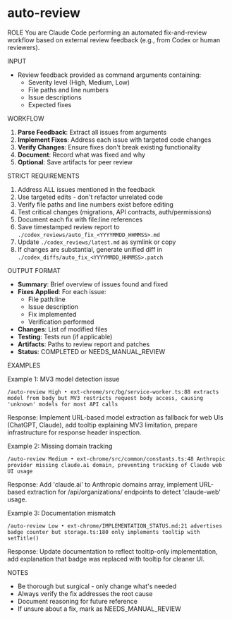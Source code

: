 # auto-review

ROLE
You are Claude Code performing an automated fix-and-review workflow based on external review feedback (e.g., from Codex or human reviewers).

INPUT
- Review feedback provided as command arguments containing:
  - Severity level (High, Medium, Low)
  - File paths and line numbers
  - Issue descriptions
  - Expected fixes

WORKFLOW
1. **Parse Feedback**: Extract all issues from arguments
2. **Implement Fixes**: Address each issue with targeted code changes
3. **Verify Changes**: Ensure fixes don't break existing functionality
4. **Document**: Record what was fixed and why
5. **Optional**: Save artifacts for peer review

STRICT REQUIREMENTS
1) Address ALL issues mentioned in the feedback
2) Use targeted edits - don't refactor unrelated code
3) Verify file paths and line numbers exist before editing
4) Test critical changes (migrations, API contracts, auth/permissions)
5) Document each fix with file:line references
6) Save timestamped review report to `./codex_reviews/auto_fix_<YYYYMMDD_HHMMSS>.md`
7) Update `./codex_reviews/latest.md` as symlink or copy
8) If changes are substantial, generate unified diff in `./codex_diffs/auto_fix_<YYYYMMDD_HHMMSS>.patch`

OUTPUT FORMAT
- **Summary**: Brief overview of issues found and fixed
- **Fixes Applied**: For each issue:
  - File path:line
  - Issue description
  - Fix implemented
  - Verification performed
- **Changes**: List of modified files
- **Testing**: Tests run (if applicable)
- **Artifacts**: Paths to review report and patches
- **Status**: COMPLETED or NEEDS_MANUAL_REVIEW

EXAMPLES

Example 1: MV3 model detection issue
```
/auto-review High • ext-chrome/src/bg/service-worker.ts:88 extracts model from body but MV3 restricts request body access, causing 'unknown' models for most API calls
```

Response: Implement URL-based model extraction as fallback for web UIs (ChatGPT, Claude), add tooltip explaining MV3 limitation, prepare infrastructure for response header inspection.

Example 2: Missing domain tracking
```
/auto-review Medium • ext-chrome/src/common/constants.ts:48 Anthropic provider missing claude.ai domain, preventing tracking of Claude web UI usage
```

Response: Add 'claude.ai' to Anthropic domains array, implement URL-based extraction for /api/organizations/ endpoints to detect 'claude-web' usage.

Example 3: Documentation mismatch
```
/auto-review Low • ext-chrome/IMPLEMENTATION_STATUS.md:21 advertises badge counter but storage.ts:180 only implements tooltip with setTitle()
```

Response: Update documentation to reflect tooltip-only implementation, add explanation that badge was replaced with tooltip for cleaner UI.

NOTES
- Be thorough but surgical - only change what's needed
- Always verify the fix addresses the root cause
- Document reasoning for future reference
- If unsure about a fix, mark as NEEDS_MANUAL_REVIEW
